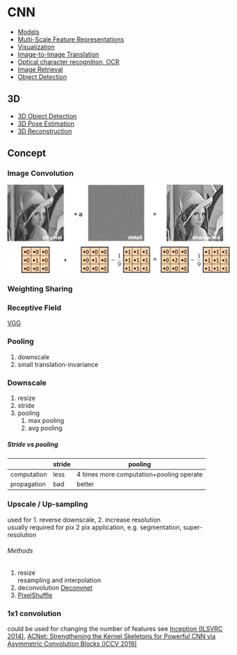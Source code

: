 # CNN
* [Models](models.md)
* [Multi-Scale Feature Representations](multi-scale_feature_representations.md)
* [Visualization](visualization.md)
* [Image-to-Image Translation](img2img/index.md)
* [Optical character recognition, OCR](optical_character_recognition.md)
* [Image Retrieval](image_retrieval.md)
* [Object Detection](object_detection/index.md)
## 3D
* [3D Object Detection](3D/3D_object_detection.md)
* [3D Pose Estimation](3D/3D_pose_estimation.md)
* [3D Reconstruction](3D/3D_reconstruction.md)

## Concept
### Image Convolution
![](img/image_convolution.png)
### Weighting Sharing
### Receptive Field
[VGG](#vgg-iclr-2014)
### Pooling
1. downscale
1. small translation-invariance

### Downscale
1. resize
1. stride
1. pooling
    1. max pooling
    1. avg pooling

##### Stride vs pooling

|           |stride|pooling|
|-----------|------|-------|
|computation|less  |4 times more computation+pooling operate|
|propagation|bad   |better |

### Upscale / Up-sampling
used for 1. reverse downscale, 2. increase resolution  
usually required for pix 2 pix application, e.g. segmentation, super-resolution
###### Methods
1. resize  
resampling and interpolation
2. deconvolution [Deconvnet](models.html#deconvolution)
4. [PixelShuffle](#pixelshuffle-cvpr-2016)

### 1x1 convolution
could be used for changing the number of features
see [Inception (ILSVRC 2014)](#inception-ilsvrc-2014), 
[ACNet: Strengthening the Kernel Skeletons for Powerful CNN via Asymmetric Convolution Blocks (ICCV 2019)](https://arxiv.org/abs/1908.03930)

